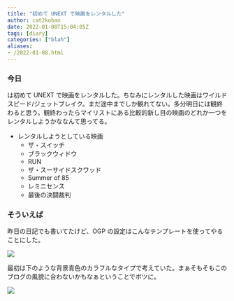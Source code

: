 ```yaml
---
title: "初めて UNEXT で映画をレンタルした"
author: cat2koban
date: 2022-01-08T15:04:05Z
tags: [diary]
categories: ["blah"]
aliases:
- /2022-01-08.html
---
```


### 今日

は初めて UNEXT で映画をレンタルした。ちなみにレンタルした映画はワイルドスピード/ジェットブレイク。まだ途中までしか観れてない。多分明日には観終わると思う。観終わったらマイリストにある比較的新し目の映画のどれか一つをレンタルしようかななんて思ってる。

- レンタルしようとしている映画
  - ザ・スイッチ
  - ブラックウィドウ
  - RUN
  - ザ・スーサイドスクワッド
  - Summer of 85
  - レミニセンス
  - 最後の決闘裁判


### そういえば

昨日の日記でも書いてたけど、OGP の設定はこんなテンプレートを使ってやることにした。

![](https://i.imgur.com/jDm7UNg.png)

最初は下のような背景青色のカラフルなタイプで考えていた。まぁそもそもこのブログの風貌に合わないかもなぁということでボツに。

![](https://i.imgur.com/5dn2xjE.png)
